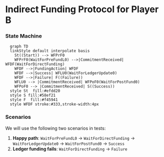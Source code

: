 # Indirect Funding Protocol for Player B

### State Machine

```mermaid
  graph TD
  linkStyle default interpolate basis
    St((Start)) --> WFPrF0
    WFPrF0(WaitForPreFundL0) -->|CommitmentReceived| WFDF(WaitForDirectFunding)
    WFDF -->|FundingAction| WFDF
    WFDF -->|Success| WFLU0(WaitForLedgerUpdate0)
    WFDF -->|Failure| F((Failure))
    WFLU0 --> |CommitmentReceived| WFPoF0(WaitForPostFund0)
    WFPoF0 --> |CommitmentReceived| S((Success))
  style St  fill:#efdd20
  style S fill:#58ef21
  style F  fill:#f45941
  style WFDF stroke:#333,stroke-width:4px
```

### Scenarios

We will use the following two scenarios in tests:

1. **Happy path**: `WaitForPreFundL0` -> `WaitForDirectFunding` -> `WaitForLedgerUpdate0` -> `WaitForPostFund0` -> `Success`
2. **Ledger funding fails**: `WaitForDirectFunding` -> `Failure`
